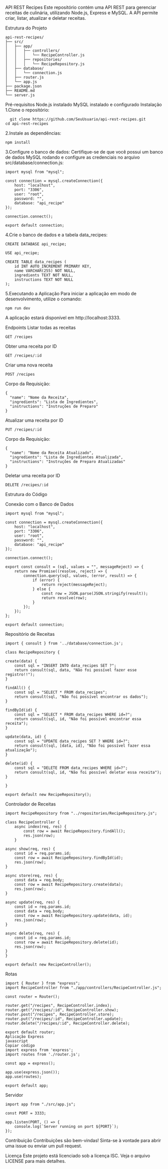 API REST Recipes
Este repositório contém uma API REST para gerenciar receitas de culinária, utilizando Node.js, Express e MySQL. A API permite criar, listar, atualizar e deletar receitas.

Estrutura do Projeto

    api-rest-recipes/
    ├── src/
    │   ├── app/
    │   │   ├── controllers/
    │   │   │   └── RecipeController.js
    │   │   ├── repositories/
    │   │   │   └── RecipeRepository.js
    │   ├── database/
    │   │   └── connection.js
    │   ├── router.js
    │   └── app.js
    ├── package.json
    ├── README.md
    └── server.js

Pré-requisitos
        Node.js instalado
        MySQL instalado e configurado
Instalação
  1.Clone o repositório:

      git clone https://github.com/SeuUsuario/api-rest-recipes.git
    cd api-rest-recipes

  2.Instale as dependências:

    npm install
  3.Configure o banco de dados:
Certifique-se de que você possui um banco de dados MySQL rodando e configure as credenciais no arquivo src/database/connection.js:

    import mysql from "mysql";

    const connection = mysql.createConnection({
        host: "localhost",
        port: "3306",
        user: "root",
        password: "",
        database: "api_recipe"
    });
    
    connection.connect();
    
    export default connection;

  4.Crie o banco de dados e a tabela data_recipes:

  
    CREATE DATABASE api_recipe;

    USE api_recipe;

    CREATE TABLE data_recipes (
        id INT AUTO_INCREMENT PRIMARY KEY,
        name VARCHAR(255) NOT NULL,
        ingredients TEXT NOT NULL,
        instructions TEXT NOT NULL
    );

  5.Executando a Aplicação
Para iniciar a aplicação em modo de desenvolvimento, utilize o comando:

    npm run dev
A aplicação estará disponível em http://localhost:3333.

Endpoints
Listar todas as receitas

    GET /recipes
Obter uma receita por ID

    GET /recipes/:id

  Criar uma nova receita

    POST /recipes
    
Corpo da Requisição:

    {
      "name": "Nome da Receita",
      "ingredients": "Lista de Ingredientes",
      "instructions": "Instruções de Preparo"
    }
    
Atualizar uma receita por ID
    
    PUT /recipes/:id
    
Corpo da Requisição:
    
    {
      "name": "Nome da Receita Atualizado",
      "ingredients": "Lista de Ingredientes Atualizada",
      "instructions": "Instruções de Preparo Atualizadas"
    }
    
Deletar uma receita por ID

    DELETE /recipes/:id
    
Estrutura do Código

Conexão com o Banco de Dados

    import mysql from "mysql";
    
    const connection = mysql.createConnection({
        host: "localhost",
        port: "3306",
        user: "root",
        password: "",
        database: "api_recipe"
    });

    connection.connect();

    export const consult = (sql, values = "", messageReject) => {
        return new Promise((resolve, reject) => {
            connection.query(sql, values, (error, result) => {
                if (error) {
                    return reject(messageReject);
                } else {
                    const row = JSON.parse(JSON.stringify(result));
                    return resolve(row);
                }
            });
        });
    };

    export default connection;
    
Repositório de Receitas

    import { consult } from '../database/connection.js';
    
    class RecipeRepository {

    create(data) {
        const sql = "INSERT INTO data_recipes SET ?";
        return consult(sql, data, "Não foi possível fazer esse registro!!");
    }

    findAll() {
        const sql = "SELECT * FROM data_recipes";
        return consult(sql, "Não foi possível encontrar os dados");
    }

    findById(id) {
        const sql = "SELECT * FROM data_recipes WHERE id=?";
        return consult(sql, id, "Não foi possível encontrar essa receita");
    }

    update(data, id) {
        const sql = "UPDATE data_recipes SET ? WHERE id=?";
        return consult(sql, [data, id], "Não foi possível fazer essa atualização");
    }

    delete(id) {
        const sql = "DELETE FROM data_recipes WHERE id=?";
        return consult(sql, id, "Não foi possível deletar essa receita");
    }

    }

    export default new RecipeRepository();
    
Controlador de Receitas

    import RecipeRepository from "../repositories/RecipeRepository.js";
    
    class RecipeController {
        async index(req, res) {
            const row = await RecipeRepository.findAll();
            res.json(row);
        }

    async show(req, res) {
        const id = req.params.id;
        const row = await RecipeRepository.findById(id);
        res.json(row);
    }

    async store(req, res) {
        const data = req.body;
        const row = await RecipeRepository.create(data);
        res.json(row);
    }

    async update(req, res) {
        const id = req.params.id;
        const data = req.body;
        const row = await RecipeRepository.update(data, id);
        res.json(row);
    }

    async delete(req, res) {
        const id = req.params.id;
        const row = await RecipeRepository.delete(id);
        res.json(row);
    }
    }

    export default new RecipeController();
    
Rotas

    
    import { Router } from "express";
    import RecipeController from "./app/controllers/RecipeController.js";
    
    const router = Router();
    
    router.get("/recipes", RecipeController.index);
    router.get("/recipes/:id", RecipeController.show);
    router.post("/recipes", RecipeController.store);
    router.put("/recipes/:id", RecipeController.update);
    router.delete("/recipes/:id", RecipeController.delete);
    
    export default router;
    Aplicação Express
    javascript
    Copiar código
    import express from 'express';
    import routes from './router.js';
    
    const app = express();
    
    app.use(express.json());
    app.use(routes);
    
    export default app;
    
Servidor

    import app from "./src/app.js";
    
    const PORT = 3333;
    
    app.listen(PORT, () => {
        console.log(`Server running on port ${PORT}`);
    });

Contribuição
Contribuições são bem-vindas! Sinta-se à vontade para abrir uma issue ou enviar um pull request.

Licença
Este projeto está licenciado sob a licença ISC. Veja o arquivo LICENSE para mais detalhes.

